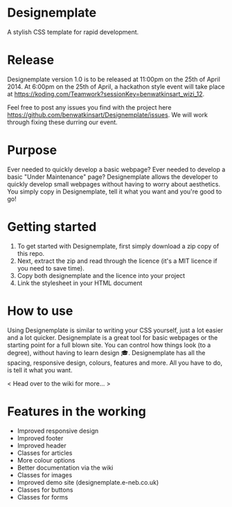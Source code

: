 Designemplate
=============

A stylish CSS template for rapid development.

Release
=============

Designemplate version 1.0 is to be released at 11:00pm on the 25th of April 2014. At 6:00pm on the 25th of April, a hackathon style event will take place at https://koding.com/Teamwork?sessionKey=benwatkinsart_wizi_12.

Feel free to post any issues you find with the project here https://github.com/benwatkinsart/Designemplate/issues. We will work through fixing these durring our event.

Purpose
=============

Ever needed to quickly develop a basic webpage? Ever needed to develop a basic "Under Maintenance" page? Designemplate allows the developer to quickly develop small webpages without having to worry about aesthetics. You simply copy in Designemplate, tell it what you want and you're good to go!

Getting started
=============

1. To get started with Designemplate, first simply download a zip copy of this repo.
2. Next, extract the zip and read through the licence (it's a MIT licence if you need to save time).
3. Copy both designemplate and the licence into your project
4. Link the stylesheet in your HTML document

How to use
=============

Using Designemplate is similar to writing your CSS yourself, just a lot easier and a lot quicker. Designemplate is a great tool for basic webpages or the starting point for a full blown site. You can control how things look (to a degree), without having to learn design :mortar_board:. Designemplate has all the spacing, responsive design, colours, features and more. All you have to do, is tell it what you want.

< Head over to the wiki for more... >

Features in the working
=============

- Improved responsive design
- Improved footer
- Improved header
- Classes for articles
- More colour options
- Better documentation via the wiki
- Classes for images
- Improved demo site (designemplate.e-neb.co.uk)
- Classes for buttons
- Classes for forms
